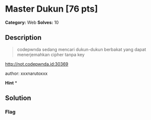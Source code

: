 # Master Dukun [76 pts]

**Category:** Web
**Solves:** 10

## Description
>codepwnda sedang mencari dukun-dukun berbakat yang dapat menerjemahkan cipher tanpa key

http://not.codepwnda.id:30369

author: xxxnarutoxxx

**Hint**
* 

## Solution

### Flag

